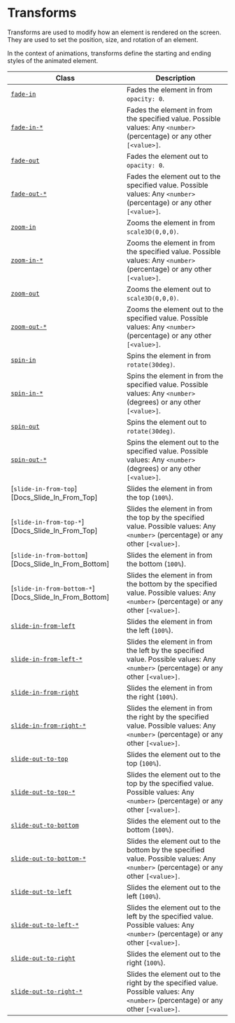 # Transforms

Transforms are used to modify how an element is rendered on the screen. They are used to set the position, size, and rotation of an element.

In the context of animations, transforms define the starting and ending styles of the animated element.

| Class                                                 | Description                                                                                                                          |
| ----------------------------------------------------- | ------------------------------------------------------------------------------------------------------------------------------------ |
| [`fade-in`][Docs_Fade_In]                             | Fades the element in from `opacity: 0`.                                                                                              |
| [`fade-in-*`][Docs_Fade_In]                           | Fades the element in from the specified value. Possible values: Any `<number>` (percentage) or any other `[<value>]`.                |
| [`fade-out`][Docs_Fade_Out]                           | Fades the element out to `opacity: 0`.                                                                                               |
| [`fade-out-*`][Docs_Fade_Out]                         | Fades the element out to the specified value. Possible values: Any `<number>` (percentage) or any other `[<value>]`.                 |
| [`zoom-in`][Docs_Zoom_In]                             | Zooms the element in from `scale3D(0,0,0)`.                                                                                          |
| [`zoom-in-*`][Docs_Zoom_In]                           | Zooms the element in from the specified value. Possible values: Any `<number>` (percentage) or any other `[<value>]`.                |
| [`zoom-out`][Docs_Zoom_Out]                           | Zooms the element out to `scale3D(0,0,0)`.                                                                                           |
| [`zoom-out-*`][Docs_Zoom_Out]                         | Zooms the element out to the specified value. Possible values: Any `<number>` (percentage) or any other `[<value>]`.                 |
| [`spin-in`][Docs_Spin_In]                             | Spins the element in from `rotate(30deg)`.                                                                                           |
| [`spin-in-*`][Docs_Spin_In]                           | Spins the element in from the specified value. Possible values: Any `<number>` (degrees) or any other `[<value>]`.                   |
| [`spin-out`][Docs_Spin_Out]                           | Spins the element out to `rotate(30deg)`.                                                                                            |
| [`spin-out-*`][Docs_Spin_Out]                         | Spins the element out to the specified value. Possible values: Any `<number>` (degrees) or any other `[<value>]`.                    |
| [`slide-in-from-top`][Docs_Slide_In_From_Top]         | Slides the element in from the top (`100%`).                                                                                         |
| [`slide-in-from-top-*`][Docs_Slide_In_From_Top]       | Slides the element in from the top by the specified value. Possible values: Any `<number>` (percentage) or any other `[<value>]`.    |
| [`slide-in-from-bottom`][Docs_Slide_In_From_Bottom]   | Slides the element in from the bottom (`100%`).                                                                                      |
| [`slide-in-from-bottom-*`][Docs_Slide_In_From_Bottom] | Slides the element in from the bottom by the specified value. Possible values: Any `<number>` (percentage) or any other `[<value>]`. |
| [`slide-in-from-left`][Docs_Slide_In_From_Left]       | Slides the element in from the left (`100%`).                                                                                        |
| [`slide-in-from-left-*`][Docs_Slide_In_From_Left]     | Slides the element in from the left by the specified value. Possible values: Any `<number>` (percentage) or any other `[<value>]`.   |
| [`slide-in-from-right`][Docs_Slide_In_From_Right]     | Slides the element in from the right (`100%`).                                                                                       |
| [`slide-in-from-right-*`][Docs_Slide_In_From_Right]   | Slides the element in from the right by the specified value. Possible values: Any `<number>` (percentage) or any other `[<value>]`.  |
| [`slide-out-to-top`][Docs_Slide_Out_To_Top]           | Slides the element out to the top (`100%`).                                                                                          |
| [`slide-out-to-top-*`][Docs_Slide_Out_To_Top]         | Slides the element out to the top by the specified value. Possible values: Any `<number>` (percentage) or any other `[<value>]`.     |
| [`slide-out-to-bottom`][Docs_Slide_Out_To_Bottom]     | Slides the element out to the bottom (`100%`).                                                                                       |
| [`slide-out-to-bottom-*`][Docs_Slide_Out_To_Bottom]   | Slides the element out to the bottom by the specified value. Possible values: Any `<number>` (percentage) or any other `[<value>]`.  |
| [`slide-out-to-left`][Docs_Slide_Out_To_Left]         | Slides the element out to the left (`100%`).                                                                                         |
| [`slide-out-to-left-*`][Docs_Slide_Out_To_Left]       | Slides the element out to the left by the specified value. Possible values: Any `<number>` (percentage) or any other `[<value>]`.    |
| [`slide-out-to-right`][Docs_Slide_Out_To_Right]       | Slides the element out to the right (`100%`).                                                                                        |
| [`slide-out-to-right-*`][Docs_Slide_Out_To_Right]     | Slides the element out to the right by the specified value. Possible values: Any `<number>` (percentage) or any other `[<value>]`.   |

<!-- Links -->

[Docs_Fade_In]: ./opacity.md#fade-in-
[Docs_Fade_Out]: ./opacity.md#fade-out-
[Docs_Zoom_In]: ./scale.md#zoom-in-
[Docs_Zoom_Out]: ./scale.md#zoom-out-
[Docs_Spin_In]: ./rotate.md#spin-in-
[Docs_Spin_Out]: ./rotate.md#spin-out-
[Docs_Slide_In_From_Left]: ./translate.md#slide-in-from-left-
[Docs_Slide_In_From_Right]: ./translate.md#slide-in-from-right-
[Docs_Slide_Out_To_Top]: ./translate.md#slide-out-to-top-
[Docs_Slide_Out_To_Bottom]: ./translate.md#slide-out-to-bottom-
[Docs_Slide_Out_To_Left]: ./translate.md#slide-out-to-left-
[Docs_Slide_Out_To_Right]: ./translate.md#slide-out-to-right-
